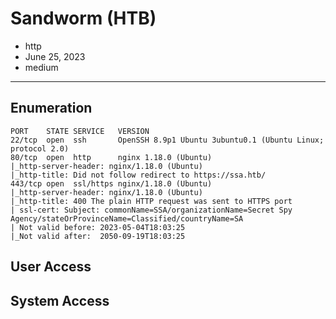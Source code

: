 # Sandworm (HTB)

- http
- June 25, 2023
- medium

---

## Enumeration

```
PORT    STATE SERVICE   VERSION
22/tcp  open  ssh       OpenSSH 8.9p1 Ubuntu 3ubuntu0.1 (Ubuntu Linux; protocol 2.0)
80/tcp  open  http      nginx 1.18.0 (Ubuntu)
|_http-server-header: nginx/1.18.0 (Ubuntu)
|_http-title: Did not follow redirect to https://ssa.htb/
443/tcp open  ssl/https nginx/1.18.0 (Ubuntu)
|_http-server-header: nginx/1.18.0 (Ubuntu)
|_http-title: 400 The plain HTTP request was sent to HTTPS port
| ssl-cert: Subject: commonName=SSA/organizationName=Secret Spy Agency/stateOrProvinceName=Classified/countryName=SA
| Not valid before: 2023-05-04T18:03:25
|_Not valid after:  2050-09-19T18:03:25
```

## User Access


## System Access